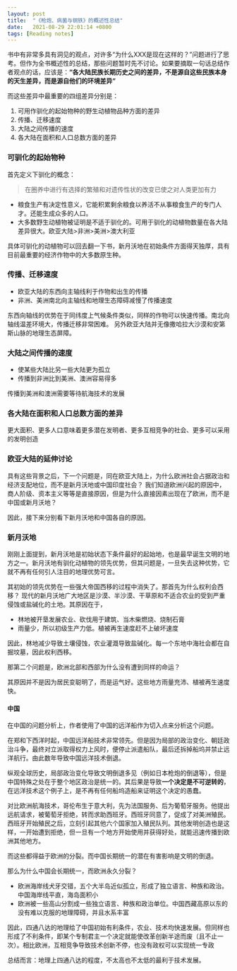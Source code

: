 ```yaml
---
layout: post
title:  "《枪炮、病菌与钢铁》的概述性总结"
date:   2021-08-29 22:01:14 +0800
tags: [Reading notes]
---
```

书中有非常多具有洞见的观点，对许多“为什么XXX是现在这样的？”问题进行了思考。但作为全书概述性的总结，那些问题暂时先不讨论。如果要摘取一句话总结作者观点的话，应该是：**“各大陆民族长期历史之间的差异，不是源自这些民族本身的天生差异，而是源自他们的环境差异”**

而这些差异中最重要的四组差异分别是：
1. 可用作驯化的起始物种的野生动植物品种方面的差异
2. 传播、迁移速度
3. 大陆之间传播的速度
4. 各大陆在面积和人口总数方面的差异

### 可驯化的起始物种
首先定义下驯化的概念：
> 在圈养中进行有选择的繁殖和对遗传性状的改变已使之对人类更加有力

- 粮食生产有决定性意义，它能积累剩余粮食以养活不从事粮食生产的专门人才。还能生成众多的人口。
- 大多数野生动植物被证明是不适于驯化的。可用于驯化的动植物数量在各大陆差异很大。欧亚大陆>非洲>美洲>澳大利亚

具体可驯化的动植物可以回去翻一下书，新月沃地在初始条件方面得天独厚，具有目前最重要的经济作物中的大多数原生种。

### 传播、迁移速度
- 欧亚大陆的东西向主轴线利于作物和出生的传播
- 非洲、美洲南北向主轴线和地理生态障碍减慢了传播速度

东西向轴线的优势在于同纬度上气候条件类似，同样的作物可以快速传播。南北向轴线温差环境大，传播迁移非常困难。
另外欧亚大陆并无像撒哈拉大沙漠和安第斯山脉的地理生态屏障。

### 大陆之间传播的速度
- 使某些大陆比另一些大陆更为孤立
- 传播到非洲比到美洲、澳洲容易得多

传播到美洲和澳洲需要等待航海技术的发展

### 各大陆在面积和人口总数方面的差异
更大面积、更多人口意味着更多潜在发明者、更多互相竞争的社会、更多可以采用的发明创造


### 欧亚大陆的延伸讨论
具有这些背景之后，下一个问题是，同在欧亚大陆上，为什么欧洲社会占据政治和经济支配地位，而不是新月沃地或中国印度社会？
我们知道欧洲兴起的原因中，商人阶级、资本主义等等是直接原因，但是为什么直接因素出现在了欧洲，而不是中国或新月沃地？

因此，接下来分别看下新月沃地和中国各自的原因。

### 新月沃地
刚刚上面提到，新月沃地是初始状态下条件最好的起始地，也是最早诞生文明的地方之一。新月沃地有驯化动植物的领先优势，但其问题是，一旦失去这种优势，它就不再有任何引人注目的地理优势可言。

其初始的领先优势在一些强大帝国西移的过程中消失了。那首先为什么权利会西移？
现代的新月沃地广大地区是沙漠、半沙漠、干草原和不适合农业的受到严重侵蚀或盐碱化的土地。其原因在于，
- 林地被开垦发展农业、砍伐用于建筑、当木柴燃烧、烧制石膏
- 雨量少，所以初级生产力低。植被再生速度赶不上破坏速度

因此，林地减少导致土壤侵蚀，农业灌溉导致盐碱化。每一个东地中海社会都在自掘坟墓，因此权利西移。

那第二个问题是，欧洲北部和西部为什么没有遭到同样的命运？

其原因并不是因为居民变聪明了，而是运气好。这些地方雨量充沛、植被再生速度快。

#### 中国
在中国的问题分析上，作者使用了中国的远洋船作为切入点来分析这个问题。

在郑和下西洋时起，中国远洋船技术非常领先。但是因为局部的政治变化、朝廷政治斗争，最终对立派取得权力上风时，便停止派遣船队，最后还拆掉船坞并禁止远洋航行。由此数年导致中国远洋技术倒退。

纵观全球历史，局部政治变化导致文明倒退多见（例如日本枪炮的倒退等），但是中国特殊之处在于整个地区政治是统一的。其后果是导致**一个决定是不可逆转的**，在远洋技术这个例子上，是不再有任何船坞造船来证明这个决定的愚蠢。

对比欧洲航海技术，哥伦布生于意大利，先为法国服务、后为葡萄牙服务。他提出远航请求，被葡萄牙拒绝，转而求助西班牙。西班牙同意了，促成了对美洲殖民。西班牙开始殖民之后，立刻引起其他六个国家加入殖民队列。其他发明创造也是这样，一开始遭到拒绝，但一旦有一个地方开始使用并获得好处，就能迅速传播到欧洲其他地方。

而这些都得益于欧洲的分裂。而中国长期统一的潜在有害影响是文明的倒退。

那么为什么中国会长期统一，而欧洲永久分裂？
- 欧洲海岸线犬牙交错，五个大半岛近似孤立，形成了独立语言、种族和政治。中国海岸线平直，海岛面积小
- 欧洲被一些高山分割成一些独立语言、种族和政治单位。中国西藏高原以东的没有难以克服的地理障碍，并且水系丰富

因此，四通八达的地理给了中国初始有利条件，农业、技术均快速发展。但同样也形成了不利条件，即某个专制君主一个决定就能使改革创新半途而废（且不止一次）。相比欧洲，互相竞争导致技术创新不停，也没有政权可以实现统一专政

总结而言：地理上四通八达的程度，不太高也不太低的最利于技术发展。
